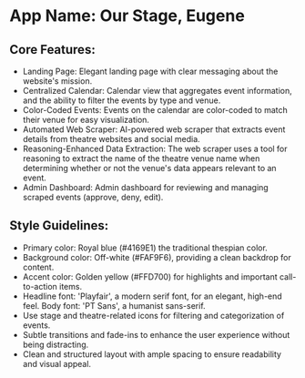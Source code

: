 # **App Name**: Our Stage, Eugene

## Core Features:

- Landing Page: Elegant landing page with clear messaging about the website's mission.
- Centralized Calendar: Calendar view that aggregates event information, and the ability to filter the events by type and venue.
- Color-Coded Events: Events on the calendar are color-coded to match their venue for easy visualization.
- Automated Web Scraper: AI-powered web scraper that extracts event details from theatre websites and social media.
- Reasoning-Enhanced Data Extraction: The web scraper uses a tool for reasoning to extract the name of the theatre venue name when determining whether or not the venue's data appears relevant to an event.
- Admin Dashboard: Admin dashboard for reviewing and managing scraped events (approve, deny, edit).

## Style Guidelines:

- Primary color: Royal blue (#4169E1) the traditional thespian color.
- Background color: Off-white (#FAF9F6), providing a clean backdrop for content.
- Accent color: Golden yellow (#FFD700) for highlights and important call-to-action items.
- Headline font: 'Playfair', a modern serif font, for an elegant, high-end feel. Body font: 'PT Sans', a humanist sans-serif.
- Use stage and theatre-related icons for filtering and categorization of events.
- Subtle transitions and fade-ins to enhance the user experience without being distracting.
- Clean and structured layout with ample spacing to ensure readability and visual appeal.